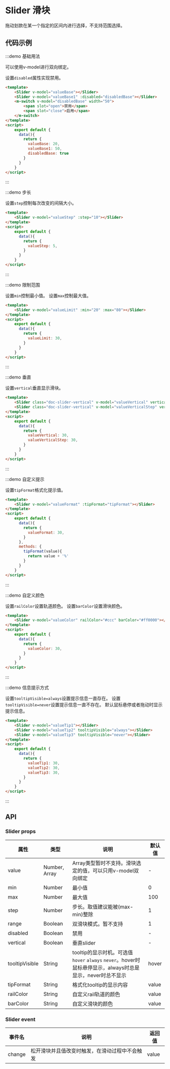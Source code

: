 # Slider 滑块

拖动划款在某一个指定的区间内进行选择，不支持范围选择。

## 代码示例

:::demo 基础用法

可以使用v-model进行双向绑定。

设置`disabled`属性实现禁用。

```html
<template>
    <Slider v-model="valueBase"></Slider>
    <Slider v-model="valueBase1" :disabled="disabledBase"></Slider>
    <m-switch v-model="disabledBase" width="50">
        <span slot="open">禁用</span>
        <span slot="close">启用</span>
    </m-switch>
</template>
<script>
    export default {
      data(){
        return {
          valueBase: 20,
          valueBase1: 50,
          disabledBase: true
        }
      }
    }
</script>
```

:::


:::demo 步长

设置`step`控制每次改变的间隔大小。

```html
<template>
    <Slider v-model="valueStep" :step="10"></Slider>
</template>
<script>
    export default {
      data(){
        return {
          valueStep: 5,
        }
      }
    }
</script>
```

:::


:::demo 限制范围

设置`min`控制最小值。
设置`max`控制最大值。

```html
<template>
    <Slider v-model="valueLimit" :min="20" :max="80"></Slider>
</template>
<script>
    export default {
      data(){
        return {
          valueLimit: 30,
        }
      }
    }
</script>
```

:::


:::demo 垂直

设置`vertical`垂直显示滑块。

```html
<template>
    <Slider class="doc-slider-vertical" v-model="valueVertical" vertical></Slider>
    <Slider class="doc-slider-vertical" v-model="valueVerticalStep" vertical :step="10"></Slider>
</template>
<script>
    export default {
      data(){
        return {
          valueVertical: 30,
          valueVerticalStep: 30,
        }
      }
    }
</script>
```

:::


:::demo 自定义提示

设置`tipFormat`格式化提示值。

```html
<template>
    <Slider v-model="valueFormat" :tipFormat="tipFormat"></Slider>
</template>
<script>
    export default {
      data(){
        return {
          valueFormat: 30,
        }
      },
      methods: {
        tipFormat(value){
          return value + '%'
        }
      }
    }
</script>
```

:::


:::demo 自定义颜色

设置`railColor`设置轨道颜色。
设置`barColor`设置滑块颜色。

```html
<template>
    <Slider v-model="valueColor" railColor="#ccc" barColor="#ff0000"></Slider>
</template>
<script>
    export default {
      data(){
        return {
          valueColor: 30,
        }
      }
    }
</script>
```

:::


:::demo 信息提示方式

设置`tooltipVisible=always`设置提示信息一直存在。
设置`tooltipVisible=never`设置提示信息一直不存在。
默认鼠标悬停或者拖动时显示提示信息。

```html
<template>
    <Slider v-model="valueTip1"></Slider>
    <Slider v-model="valueTip2" tooltipVisible="always"></Slider>
    <Slider v-model="valueTip3" tooltipVisible="never"></Slider>
</template>
<script>
    export default {
      data(){
        return {
          valueTip1: 30,
          valueTip2: 30,
          valueTip3: 30,
        }
      }
    }
</script>
```

:::



## API

### Slider props

| 属性 | 类型 | 说明 | 默认值 |
| ---- | ---- | ---- | ---- |
| value | Number, Array | Array类型暂时不支持。滑块选定的值，可以只用v-model双向绑定 | - |
| min | Number | 最小值 | 0 |
| max | Number | 最大值 | 100 |
| step | Number | 步长。取值建议能被(max-min)整除 | 1 |
| range | Boolean | 双滑块模式。暂不支持 | 1 |
| disabled | Boolean | 禁用 | - |
| vertical | Boolean | 垂直slider | - |
| tooltipVisible | String | tooltip的显示时机。可选值`hover` `always` `never`。hover时鼠标悬停显示，always时总是显示，never时总不显示 | hover |
| tipFormat | String | 格式化tooltip的显示内容 | value |
| railColor | String | 自定义rail轨道的颜色 | value |
| barColor | String | 自定义滑块的颜色 | value |


### Slider event

| 事件名 | 说明 | 返回值 |
| ---- | ---- | ---- |
| change | 松开滑块并且值改变时触发，在滑动过程中不会触发 | value |


